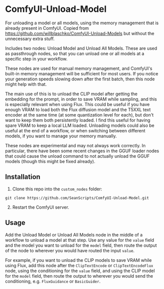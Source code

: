 # ComfyUI-Unload-Model

For unloading a model or all models, using the memory management that is already present in ComfyUI. Copied from https://github.com/willblaschko/ComfyUI-Unload-Models but without the unnecessary extra stuff.

Includes two nodes: Unload Model and Unload All Models. These are used as passthrough nodes, so that you can unload one or all models at a specific step in your workflow.

These nodes are used for manual memory management, and ComfyUI's built-in memory management will be sufficient for most users. If you notice your generation speeds slowing down after the first batch, then this node might help with that.

The main use of this is to unload the CLIP model after getting the embedding for the prompt, in order to save VRAM while sampling, and this is especially relevant when using Flux. This could be useful if you have enough VRAM to load both the Flux diffusion model and the T5XXL text encoder at the same time (at some quantization level for each), but don't want to keep them both persistently loaded. I find this useful for having spare VRAM to keep a local LLM loaded. Unloading models could also be useful at the end of a workflow, or when switching between different models, if you want to manage your memory manually.

These nodes are experimental and may not always work correctly. In particular, there have been some recent changes in the GGUF loader nodes that could cause the unload command to not actually unload the GGUF models (though this might be fixed already).

## Installation

1. Clone this repo into the `custom_nodes` folder:
```
git clone https://github.com/SeanScripts/ComfyUI-Unload-Model.git
```
2. Restart the ComfyUI server.

## Usage

Add the Unload Model or Unload All Models node in the middle of a workflow to unload a model at that step. Use any value for the `value` field and the model you want to unload for the `model` field, then route the output of the node to wherever you would have routed the input `value`.

For example, if you want to unload the CLIP models to save VRAM while using Flux, add this node after the `ClipTextEncode` or `ClipTextEncodeFlux` node, using the conditioning for the `value` field, and using the CLIP model for the `model` field, then route the output to wherever you would send the conditioning, e.g. `FluxGuidance` or `BasicGuider`.
